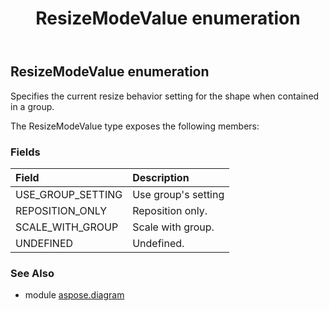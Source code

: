 ﻿---
title: ResizeModeValue enumeration
second_title: Aspose.Diagram for Python via .NET API References
description: 
type: docs
weight: 3400
url: /python-net/aspose.diagram/resizemodevalue/
is_root: false
---

## ResizeModeValue enumeration

Specifies the current resize behavior setting for the shape when contained in a group.



The ResizeModeValue type exposes the following members:

### Fields
| Field | Description |
| :- | :- |
| USE_GROUP_SETTING | Use group's setting |
| REPOSITION_ONLY | Reposition only. |
| SCALE_WITH_GROUP | Scale with group. |
| UNDEFINED | Undefined. |


### See Also

* module [aspose.diagram](../)
